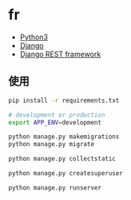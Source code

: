 # fr

- [Python3](https://www.python.org/)
- [Django](https://www.djangoproject.com/)
- [Django REST framework](https://www.django-rest-framework.org/)

## 使用

```bash
pip install -r requirements.txt

# development or production
export APP_ENV=development

python manage.py makemigrations
python manage.py migrate

python manage.py collectstatic

python manage.py createsuperuser

python manage.py runserver
```